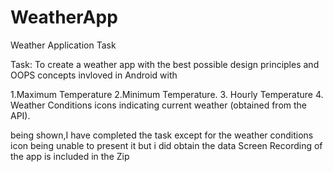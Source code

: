 # WeatherApp
 Weather Application Task
 
 Task: To create a weather app with the best possible design principles and OOPS concepts invloved in Android
 with 
 
1.Maximum Temperature
2.Minimum Temperature.
3. Hourly Temperature
4. Weather Conditions icons indicating current weather (obtained from the API).

being shown,I have completed the task except for the weather conditions icon being unable to present it but i did obtain the data
Screen Recording of the app is included in the Zip
